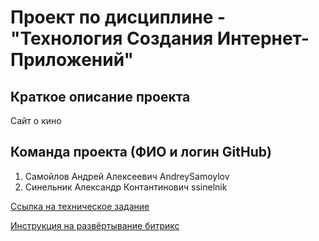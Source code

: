 # Проект по дисциплине - "Технология Создания Интернет-Приложений"
## Краткое описание проекта
Сайт о кино
## Команда проекта (ФИО и логин GitHub)
1. Самойлов Андрей Алексеевич AndreySamoylov
1. Синельник Александр Контантинович ssinelnik

[Сcылка на техническое задание](задание.md)

[Инструкция на развёртывание битрикс](bitrix-deploy.md)
